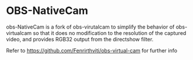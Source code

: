 # OBS-NativeCam
obs-NativeCam is a fork of obs-virutalcam to simplify the behavior of obs-virtualcam so that it does no modification to the resolution of the captured video, and provides RGB32 output from the directshow filter.

Refer to https://github.com/Fenrirthviti/obs-virtual-cam for further info
